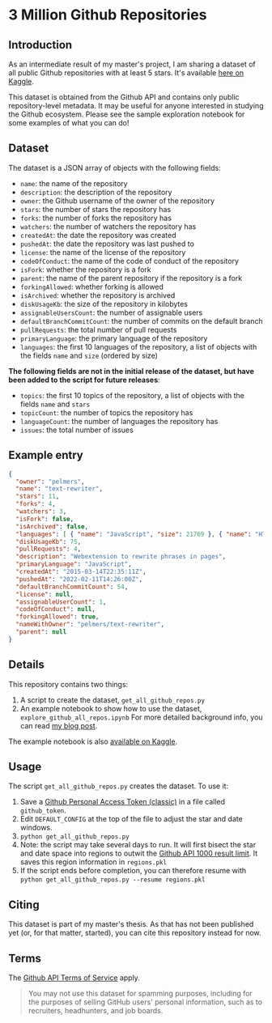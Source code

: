 # 3 Million Github Repositories

## Introduction
As an intermediate result of my master's project, I am sharing a dataset of all public Github
repositories with at least 5 stars.
It's available [here on Kaggle](https://www.kaggle.com/datasets/pelmers/github-repository-metadata-with-5-stars).

This dataset is obtained from the Github API and contains only public repository-level metadata.
It may be useful for anyone interested in studying the Github ecosystem.
Please see the sample exploration notebook for some examples of what you can do!

## Dataset
The dataset is a JSON array of objects with the following fields:
- `name`: the name of the repository
- `description`: the description of the repository
- `owner`: the Github username of the owner of the repository
- `stars`: the number of stars the repository has
- `forks`: the number of forks the repository has
- `watchers`: the number of watchers the repository has
- `createdAt`: the date the repository was created
- `pushedAt`: the date the repository was last pushed to
- `license`: the name of the license of the repository
- `codeOfConduct`: the name of the code of conduct of the repository
- `isFork`: whether the repository is a fork
- `parent`: the name of the parent repository if the repository is a fork
- `forkingAllowed`: whether forking is allowed
- `isArchived`: whether the repository is archived
- `diskUsageKb`: the size of the repository in kilobytes
- `assignableUsersCount`: the number of assignable users
- `defaultBranchCommitCount`: the number of commits on the default branch
- `pullRequests`: the total number of pull requests
- `primaryLanguage`: the primary language of the repository
- `languages`: the first 10 languages of the repository, a list of objects with the fields `name` and `size` (ordered by size)

**The following fields are not in the initial release of the dataset, but have been added to the script for future releases**:
- `topics`: the first 10 topics of the repository, a list of objects with the fields `name` and `stars`
- `topicCount`: the number of topics the repository has
- `languageCount`: the number of languages the repository has
- `issues`: the total number of issues

## Example entry
```json
{
  "owner": "pelmers",
  "name": "text-rewriter",
  "stars": 11,
  "forks": 4,
  "watchers": 3,
  "isFork": false,
  "isArchived": false,
  "languages": [ { "name": "JavaScript", "size": 21769 }, { "name": "HTML", "size": 2096 }, { "name": "CSS", "size": 2081 } ],
  "diskUsageKb": 75,
  "pullRequests": 4,
  "description": "Webextension to rewrite phrases in pages",
  "primaryLanguage": "JavaScript",
  "createdAt": "2015-03-14T22:35:11Z",
  "pushedAt": "2022-02-11T14:26:00Z",
  "defaultBranchCommitCount": 54,
  "license": null,
  "assignableUserCount": 1,
  "codeOfConduct": null,
  "forkingAllowed": true,
  "nameWithOwner": "pelmers/text-rewriter",
  "parent": null
}
```

## Details
This repository contains two things:
1. A script to create the dataset, `get_all_github_repos.py`
2. An example notebook to show how to use the dataset, `explore_github_all_repos.ipynb`
For more detailed background info, you can read [my blog post](pelmers.com/all-of-the-github/).

The example notebook is also [available on Kaggle](https://www.kaggle.com/code/pelmers/explore-github-repository-metadata).

## Usage
The script `get_all_github_repos.py` creates the dataset. To use it:
1. Save a [Github Personal Access Token (classic)](https://github.com/settings/tokens) in a file called `github_token`.
2. Edit `DEFAULT_CONFIG` at the top of the file to adjust the star and date windows.
3. `python get_all_github_repos.py`
4. Note: the script may take several days to run. It will first bisect the star and date space
into regions to outwit the [Github API 1000 result limit](https://github.com/PyGithub/PyGithub/issues/1072). It saves this region information in `regions.pkl`
5. If the script ends before completion, you can therefore resume with `python get_all_github_repos.py --resume regions.pkl`

## Citing
This dataset is part of my master's thesis. As that has not been published yet (or, for that matter, started),
you can cite this repository instead for now.

## Terms
The [Github API Terms of Service](https://docs.github.com/en/site-policy/github-terms/github-terms-of-service#h-api-terms) apply.
> You may not use this dataset for spamming purposes, including for the purposes of selling GitHub users' personal information, such as to recruiters, headhunters, and job boards.